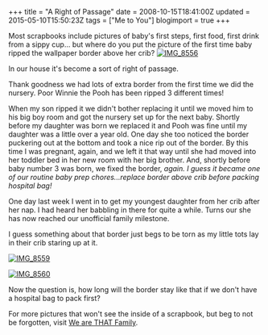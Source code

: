 +++
title = "A Right of Passage"
date = 2008-10-15T18:41:00Z
updated = 2015-05-10T15:50:23Z
tags = ["Me to You"]
blogimport = true 
+++

  Most scrapbooks include pictures of baby's first steps, first food, first drink from a sippy cup... but where do you put the picture of the first time baby ripped the wallpaper border above her crib? [![IMG_8556](https://latc.s3.amazonaws.com/wp-content/uploads/2008/10/img-8556-thumb.jpg)](https://latc.s3.amazonaws.com/wp-content/uploads/2008/10/img-8556.jpg)

In our house it's become a sort of right of passage.

Thank goodness we had lots of extra border from the first time we did the nursery.  Poor Winnie the Pooh has been ripped 3 different times!

When my son ripped it we didn't bother replacing it until we moved him to his big boy room and got the nursery set up for the next baby.   Shortly before my daughter was born we replaced it and Pooh was fine until my daughter was a little over a year old.  One day she too noticed the border puckering out at the bottom and took a nice rip out of the border.   By this time I was pregnant, again, and we left it that way until she had moved into her toddler bed in her new room with her big brother.  And, shortly before baby number 3 was born, we fixed the border, _again.  I guess it became one of our routine baby prep chores...replace border above crib before packing hospital bag!_

One day last week I went in to get my youngest daughter from her crib after her nap.  I had heard her babbling in there for quite a while.  Turns our she has now reached our unofficial family milestone.  

I guess something about that border just begs to be torn as my little tots lay in their crib staring up at it.  

[![IMG_8559](https://latc.s3.amazonaws.com/wp-content/uploads/2008/10/img-8559-thumb.jpg)](https://latc.s3.amazonaws.com/wp-content/uploads/2008/10/img-8559.jpg)

[![IMG_8560](https://latc.s3.amazonaws.com/wp-content/uploads/2008/10/img-8560-thumb.jpg)](https://latc.s3.amazonaws.com/wp-content/uploads/2008/10/img-8560.jpg)

Now the question is, how long will the border stay like that if we don't have a hospital bag to pack first?

For more pictures that won't see the inside of a scrapbook, but beg to not be forgotten, visit [We are THAT Family](http://www.wearethatfamily.com).
